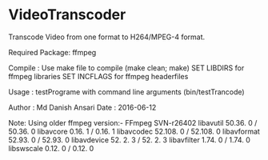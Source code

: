 # VideoTranscoder
Transcode Video from one format to H264/MPEG-4 format.

Required Package: ffmpeg

Compile         : Use make file to compile (make clean; make)
                    SET LIBDIRS for ffmpeg libraries
                    SET INCFLAGS for ffmpeg headerfiles

Usage           : testPrograme with command line arguments (bin/testTrancode)

Author          : Md Danish Ansari
Date            : 2016-06-12

Note: Using older ffmpeg version:-
FFmpeg SVN-r26402
libavutil     50.36. 0 / 50.36. 0
libavcore      0.16. 1 /  0.16. 1
libavcodec    52.108. 0 / 52.108. 0
libavformat   52.93. 0 / 52.93. 0
libavdevice   52. 2. 3 / 52. 2. 3
libavfilter    1.74. 0 /  1.74. 0
libswscale     0.12. 0 /  0.12. 0
